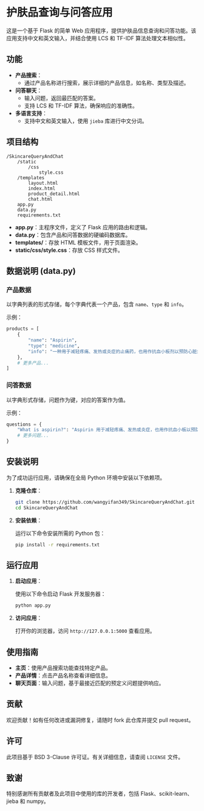# 护肤品查询与问答应用

这是一个基于 Flask 的简单 Web 应用程序，提供护肤品信息查询和问答功能。该应用支持中文和英文输入，并结合使用 LCS 和 TF-IDF 算法处理文本相似性。

## 功能

- **产品搜索**：
  - 通过产品名称进行搜索，展示详细的产品信息，如名称、类型及描述。
- **问答聊天**：
  - 输入问题，返回最匹配的答案。
  - 支持 LCS 和 TF-IDF 算法，确保响应的准确性。
- **多语言支持**：
  - 支持中文和英文输入，使用 `jieba` 库进行中文分词。

## 项目结构

```
/SkincareQueryAndChat
    /static
        /css
            style.css
    /templates
        layout.html
        index.html
        product_detail.html
        chat.html
    app.py
    data.py
    requirements.txt
```

- **app.py**：主程序文件，定义了 Flask 应用的路由和逻辑。
- **data.py**：包含产品和问答数据的硬编码数据库。
- **templates/**：存放 HTML 模板文件，用于页面渲染。
- **static/css/style.css**：存放 CSS 样式文件。

## 数据说明 (data.py)

### 产品数据

以字典列表的形式存储，每个字典代表一个产品，包含 `name`、`type` 和 `info`。

示例：
```python
products = [
    {
        "name": "Aspirin",
        "type": "medicine",
        "info": "一种用于减轻疼痛、发热或炎症的止痛药，也用作抗血小板剂以预防心脏病发作。"
    },
    # 更多产品...
]
```

### 问答数据

以字典形式存储，问题作为键，对应的答案作为值。

示例：
```python
questions = {
    "What is aspirin?": "Aspirin 用于减轻疼痛、发热或炎症，也用作抗血小板以预防心脏病。",
    # 更多问题...
}
```

## 安装说明

为了成功运行应用，请确保在全局 Python 环境中安装以下依赖项。

1. **克隆仓库**：

   ```bash
   git clone https://github.com/wangyifan349/SkincareQueryAndChat.git
   cd SkincareQueryAndChat
   ```

2. **安装依赖**：

   运行以下命令安装所需的 Python 包：

   ```bash
   pip install -r requirements.txt
   ```

## 运行应用

1. **启动应用**：

   使用以下命令启动 Flask 开发服务器：

   ```bash
   python app.py
   ```

2. **访问应用**：

   打开你的浏览器，访问 `http://127.0.0.1:5000` 查看应用。

## 使用指南

- **主页**：使用产品搜索功能查找特定产品。
- **产品详情**：点击产品名称查看详细信息。
- **聊天页面**：输入问题，基于最接近匹配的预定义问题提供响应。

## 贡献

欢迎贡献！如有任何改进或漏洞修复，请随时 fork 此仓库并提交 pull request。

## 许可

此项目基于 BSD 3-Clause 许可证。有关详细信息，请查阅 `LICENSE` 文件。

## 致谢

特别感谢所有贡献者及此项目中使用的库的开发者，包括 Flask、scikit-learn、jieba 和 numpy。
